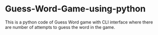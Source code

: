 # Guess-Word-Game-using-python
This is a python code of Guess Word game with CLI interface where there are number of attempts to guess the word in the game.
